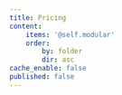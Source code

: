 ```yaml
---
title: Pricing
content:
    items: '@self.modular'
    order:
        by: folder
        dir: asc
cache_enable: false
published: false
---
```


